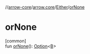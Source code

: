 //[arrow-core](../../../index.md)/[arrow.core](../index.md)/[Either](index.md)/[orNone](or-none.md)

# orNone

[common]\
fun [orNone](or-none.md)(): [Option](../-option/index.md)&lt;[B](index.md)&gt;
